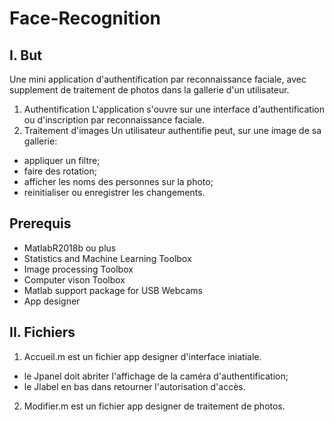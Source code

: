 # Face-Recognition

## I. But
Une mini application d'authentification par reconnaissance faciale, avec supplement de traitement de photos dans la gallerie d'un utilisateur.
1. Authentification
L'application s'ouvre sur une interface d'authentification ou d'inscription par reconnaissance faciale. 
2. Traitement d'images
 Un utilisateur authentifie  peut, sur une image de sa gallerie:
 
  - appliquer un filtre;
  - faire des rotation;
  - afficher les noms des personnes sur la photo;
  - reinitialiser ou enregistrer les changements.

## Prerequis
  - MatlabR2018b ou plus
  - Statistics and Machine Learning Toolbox
  - Image processing Toolbox
  - Computer vison Toolbox
  - Matlab support package for USB Webcams 
  - App designer
  
  
## II. Fichiers

1. Accueil.m est un fichier app designer d'interface iniatiale.
- le Jpanel doit abriter l'affichage de la caméra d'authentification;
- le Jlabel en bas dans retourner l'autorisation d'accès. 

2. Modifier.m est un fichier app designer de traitement de photos.
  


